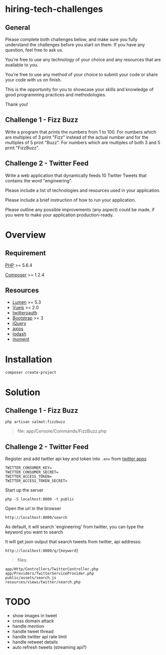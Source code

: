 # hiring-tech-challenges

## General
Please complete both challenges below, and make sure you fully understand the challenges before you start on them. If you have any question, feel free to ask us. 

You're free to use any technology of your choice and any resources that are available to you. 

You're free to use any method of your choice to submit your code or share your code with us on finish.  

This is the opportunity for you to showcase your skills and knowledge of good programming practices and methodologies.

Thank you! 

## Challenge 1 - Fizz Buzz

Write a program that prints the numbers from 1 to 100. For numbers which are multiples of 3 print "Fizz" instead of the actual number and for the multiples of 5 print "Buzz". For numbers which are multiples of both 3 and 5 print "FizzBuzz".

## Challenge 2 - Twitter Feed 

Write a web application that dynamically feeds 10 Twitter Tweets that contains the word "engineering". 

Please include a list of technologies and resources used in your application. 

Please include a brief instruction of how to run your application.   

Please outline any possible improvements (any aspect) could be made, if you were to make your application production-ready. 

# Overview

## Requirement

[PHP](http://php.net) >= 5.6.4

[Composer](https://getcomposer.org) >= 1.2.4

## Resources

- [Lumen](https://lumen.laravel.com) >= 5.3
- [Vuejs](https://vuejs.org) >= 2.0
- [twitteroauth](https://twitteroauth.com)
- [Bootstrap](http://getbootstrap.com) >= 3
- [jQuery](https://jquery.com)
- [axios](https://github.com/mzabriskie/axios)
- [lodash](https://lodash.com)
- [moment](http://momentjs.com)

# Installation

    composer create-project

# Solution

## Challenge 1 - Fizz Buzz

    php artisan salmat:fizzbuzz
    
> file: app/Console/Commands/FizzBuzz.php

## Challenge 2 - Twitter Feed

Register and add twitter api key and token into `.env` from [twitter apps](https://apps.twitter.com)

    TWITTER_CONSUMER_KEY=
    TWITTER_CONSUMER_SECRET=
    TWITTER_ACCESS_TOKEN=
    TWITTER_ACCESS_TOKEN_SECRET=

Start up the server

    php -S localhost:8000 -t public
    
Open the url in the browser

    http://localhost:8000/search
    
As default, it will search 'engineering' from twitter,
you can type the keyword you want to search

It will get json output that search tweets from twitter, api addresss:

    http://localhost:8000/q/{keyword}
    
> files:

    app/Http/Controllers/TwitterController.php
    app/Providers/TwitterServiceProvider.php
    public/assets/search.js
    resources/views/twitter/search.php
    
# TODO

- show images in tweet
- cross domain attack
- handle mention
- handle tweet thread
- handle twitter api rate limit
- handle retweet details
- auto refresh tweets (streaming api?)